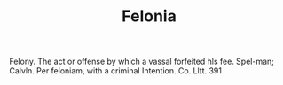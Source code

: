 ---
title: Felonia
letter: F
permalink: "/definitions/bld-felonia.html"
body: Felony. The act or offense by which a vassal forfeited hls fee. Spel-man; Calvln.
  Per feloniam, with a criminal Intention. Co. Lltt. 391
published_at: '2018-07-07'
source: Black's Law Dictionary 2nd Ed (1910)
layout: post
---
